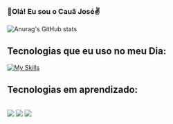 ### 👋Olá! Eu sou o Cauã José✌️

![Anurag's GitHub stats](https://github-readme-stats.vercel.app/api?username=Eugeni1&show_icons=true&theme=midnight-purple)

## Tecnologias que eu uso no meu Dia:

[![My Skills](https://skillicons.dev/icons?i=replit,vscode,py,&perline=10)](https://skillicons.dev)

## Tecnologias em aprendizado:

<div style="display: inline_block"><br/> 
  <img aling="center" alt"PYTHON" src="https://img.shields.io/badge/Python-14354C?style=for-the-badge&logo=python&logoColor=white" />
  <img aling="center" alt"C++" src="https://img.shields.io/badge/C%2B%2B-00599C?style=for-the-badge&logo=c%2B%2B&logoColor=white"/>
  <img aling="center" alt"Shell Script" src="https://img.shields.io/badge/Shell_Script-121011?style=for-the-badge&logo=gnu-bash&logoColor=white" />  
</div>
